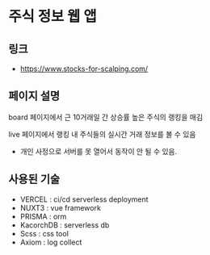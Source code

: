 # 주식 정보 웹 앱

## 링크

- https://www.stocks-for-scalping.com/

## 페이지 설명

board 페이지에서 근 10거래일 간 상승률 높은 주식의 랭킹을 매김

live 페이지에서 랭킹 내 주식들의 실시간 거래 정보를 볼 수 있음

- 개인 사정으로 서버를 못 열어서 동작이 안 될 수 있음.

## 사용된 기술

- VERCEL : ci/cd serverless deployment
- NUXT3 : vue framework
- PRISMA : orm
- KacorchDB : serverless db
- Scss : css tool
- Axiom : log collect
